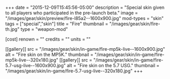 +++
date = "2015-12-09T15:45:56-05:00"
description = "Special skin given to all players who participated in the pre-launch beta."
image = "/images/gear/skin/preview/fire-l85a2--1600x900.jpg"
mod-types = "skin"
tags = ["special","skin"]
title = "Fire"
thumbnail = "/images/gear/skin/fire-th.jpg"
type = "weapon-mod"

[cost]
  renown = ""
  credits = ""
  units = ""

[[gallery]]
  src = "/images/gear/skin/in-game/fire-mp5k-live--1600x900.jpg"
  alt = "Fire skin on the MP5K."
  thumbnail = "/images/gear/skin/in-game/fire-mp5k-live--320x180.jpg"
[[gallery]]
  src = "/images/gear/skin/in-game/fire-5.7-usg-live--1600x900.jpg"
  alt = "Fire skin on the 5.7 USG."
  thumbnail = "/images/gear/skin/in-game/fire-5.7-usg-live--320x180.jpg"
+++
